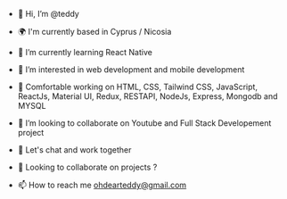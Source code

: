 - 👋 Hi, I’m @teddy
- 🌍 I'm currently based in Cyprus / Nicosia 
- 🌱 I’m currently learning React Native 
- 👀 I’m interested in web development and mobile development 

- 🔭 Comfortable working on HTML, CSS, Tailwind CSS, JavaScript, ReactJs, Material UI, Redux, RESTAPI, NodeJs, Express, Mongodb and MYSQL
- 👯 I’m looking to collaborate on Youtube and Full Stack Developement project

- 💬 Let's chat and work together

- 💞️ Looking to collaborate on projects ?
- 📫 How to reach me ohdearteddy@gmail.com








<!---
teddy-webdev/teddy-webdev is a ✨ special ✨ repository because its `README.md` (this file) appears on your GitHub profile.
You can click the Preview link to take a look at your changes.
- 🤔 I’m looking for help with mobile development...
--->
